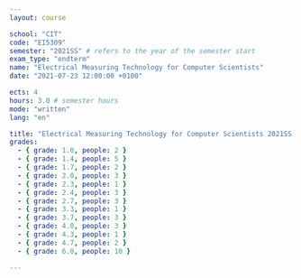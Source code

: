 ```yaml
---
layout: course

school: "CIT"
code: "EI5309"
semester: "2021SS" # refers to the year of the semester start
exam_type: "endterm"
name: "Electrical Measuring Technology for Computer Scientists"
date: "2021-07-23 12:00:00 +0100"

ects: 4
hours: 3.0 # semester hours
mode: "written"
lang: "en"

title: "Electrical Measuring Technology for Computer Scientists 2021SS Endterm"
grades:
  - { grade: 1.0, people: 2 }
  - { grade: 1.4, people: 5 }
  - { grade: 1.7, people: 2 }
  - { grade: 2.0, people: 3 }
  - { grade: 2.3, people: 1 }
  - { grade: 2.4, people: 3 }
  - { grade: 2.7, people: 3 }
  - { grade: 3.3, people: 1 }
  - { grade: 3.7, people: 3 }
  - { grade: 4.0, people: 3 }
  - { grade: 4.3, people: 1 }
  - { grade: 4.7, people: 2 }
  - { grade: 6.0, people: 10 }

---
```



